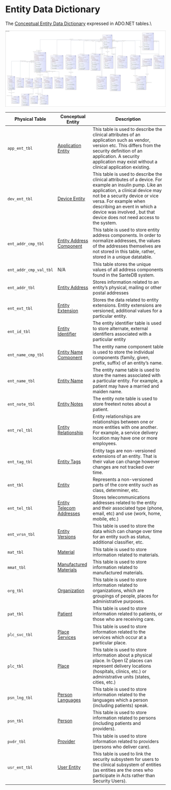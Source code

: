 # Entity Data Dictionary

The [Conceptual Entity Data Dictionary](../conceptual-data-model/entities/data-dictionary.md) expressed in ADO.NET tables.\


![](<../../../.gitbook/assets/image (414).png>)

| **Physical Table**     | **Conceptual Entity**                                                                                     | **Description**                                                                                                                                                                                                                                                                                               |
| ---------------------- | --------------------------------------------------------------------------------------------------------- | ------------------------------------------------------------------------------------------------------------------------------------------------------------------------------------------------------------------------------------------------------------------------------------------------------------- |
| `app_ent_tbl`          | [Application Entity](../conceptual-data-model/entities/data-dictionary.md#application-entity)             | This table is used to describe the clinical attributes of an application such as vendor, version etc. This differs from the security definition of an application. A security application may exist without a clinical application existing.                                                                  |
| `dev_ent_tbl`          | [Device Entity](../conceptual-data-model/entities/data-dictionary.md#device-entity)                       | This table is used to describe the clinical attributes of a device. For example an insulin pump. Like an application, a clinical device may not be a security device or vice versa. For example when describing an event in which a device was involved , but that device does not need access to the system. |
| `ent_addr_cmp_tbl`     | [Entity Address Component](../conceptual-data-model/entities/data-dictionary.md#entity-address-component) | This table is used to store entity address components. In order to normalize addresses, the values of the addresses themselves are not stored in this table, rather, stored in a unique datatable.                                                                                                            |
| `ent_addr_cmp_val_tbl` | N/A                                                                                                       | This table stores the unique values of all address components found in the SanteDB system.                                                                                                                                                                                                                    |
| `ent_addr_tbl`         | [Entity Address](../conceptual-data-model/entities/data-dictionary.md#entity-address)                     | Stores information related to an entity’s physical, mailing or other postal addresses                                                                                                                                                                                                                         |
| `ent_ext_tbl`          | [Entity Extension](../conceptual-data-model/entities/data-dictionary.md#entity-extension)                 | Stores the data related to entity extensions. Entity extensions are versioned, additional values for a particular entity.                                                                                                                                                                                     |
| `ent_id_tbl`           | [Entity Identifier](../conceptual-data-model/entities/data-dictionary.md#entity-identifier)               | The entity identifier table is used to store alternate, external identifiers associated with a particular entity                                                                                                                                                                                              |
| `ent_name_cmp_tbl`     | [Entity Name Component](../conceptual-data-model/entities/data-dictionary.md#entity-name-component)       | The entity name component table is used to store the individual components (family, given, prefix, suffix) of an entity’s name.                                                                                                                                                                               |
| `ent_name_tbl`         | [Entity Name](../conceptual-data-model/entities/data-dictionary.md#entity-name)                           | The entity name table is used to store the names associated with a particular entity. For example, a patient may have a married and maiden name.                                                                                                                                                              |
| `ent_note_tbl`         | [Entity Notes](../conceptual-data-model/entities/data-dictionary.md#entity-note)                          | The entity note table is used to store freetext notes about a patient.                                                                                                                                                                                                                                        |
| `ent_rel_tbl`          | [Entity Relationship](../conceptual-data-model/entities/data-dictionary.md#entity-relationship)           | Entity relationships are relationships between one or more entities with one another. For example, a service delivery location may have one or more employees.                                                                                                                                                |
| `ent_tag_tbl`          | [Entity Tags](../conceptual-data-model/entities/data-dictionary.md#entity-tag)                            | Entity tags are non-versioned extensions of an entity. That is their value can change however changes are not tracked over time.                                                                                                                                                                              |
| `ent_tbl`              | [Entity](../conceptual-data-model/entities/data-dictionary.md#entity)                                     | Represents a non-versioned parts of the core entity such as class, determiner, etc.                                                                                                                                                                                                                           |
| `ent_tel_tbl`          | [Entity Telecom Addresses](../conceptual-data-model/entities/data-dictionary.md#entity-telecom-address)   | Stores telecommunications addresses related to the entity and their associated type (phone, email, etc) and use (work, home, mobile, etc.)                                                                                                                                                                    |
| `ent_vrsn_tbl`         | [Entity Versions](../conceptual-data-model/entities/data-dictionary.md#entity-version)                    | This table is used to store the data which can change over time for an entity such as status, additional classifier, etc.                                                                                                                                                                                     |
| `mat_tbl`              | [Material](../conceptual-data-model/entities/data-dictionary.md#material)                                 | This table is used to store information related to materials.                                                                                                                                                                                                                                                 |
| `mmat_tbl`             | [Manufactured Materials](../conceptual-data-model/entities/data-dictionary.md#manufactured-material)      | This table is used to store information related to manufactured materials.                                                                                                                                                                                                                                    |
| `org_tbl`              | [Organization](../conceptual-data-model/entities/data-dictionary.md#organization)                         | This table is used to store information related to organizations, which are groupings of people, places for administrative purposes.                                                                                                                                                                          |
| `pat_tbl`              | [Patient](../conceptual-data-model/entities/data-dictionary.md#patient)                                   | This table is used to store information related to patients, or those who are receiving care.                                                                                                                                                                                                                 |
| `plc_svc_tbl`          | [Place Services](../conceptual-data-model/entities/data-dictionary.md#place-service)                      | This table is used to store information related to the services which occur at a particular place.                                                                                                                                                                                                            |
| `plc_tbl`              | [Place](../conceptual-data-model/entities/data-dictionary.md#place)                                       | This table is used to store information about a physical place. In Open IZ places can represent delivery locations (hospitals, clinics, etc.) or administrative units (states, cities, etc.)                                                                                                                  |
| `psn_lng_tbl`          | [Person Languages](../conceptual-data-model/entities/data-dictionary.md#person-communication-language)    | This table is used to store information related to the languages which a person (including patients) speak.                                                                                                                                                                                                   |
| `psn_tbl`              | [Person](../conceptual-data-model/entities/data-dictionary.md#person)                                     | This table is used to store information related to persons (including patients and providers).                                                                                                                                                                                                                |
| `pvdr_tbl`             | [Provider](../conceptual-data-model/entities/data-dictionary.md#provider)                                 | This table is used to store information related to providers (persons who deliver care).                                                                                                                                                                                                                      |
| `usr_ent_tbl`          | [User Entity](../conceptual-data-model/entities/data-dictionary.md#person)                                | This table is used to link the security subsystem for users to the clinical subsystem of entities (as entities are the ones who participate in Acts rather than Security Users).                                                                                                                              |
